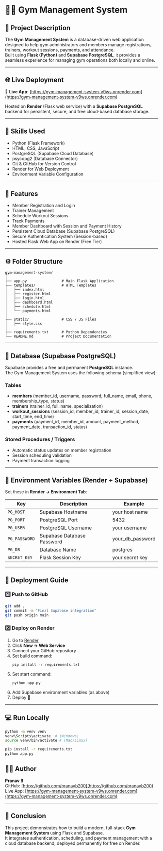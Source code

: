 
# 🏋️‍♂️ Gym Management System

## 📘 Project Description
The **Gym Management System** is a database-driven web application designed to help gym administrators and members manage registrations, trainers, workout sessions, payments, and attendance.  
Built using **Flask (Python)** and **Supabase PostgreSQL**, it provides a seamless experience for managing gym operations both locally and online.

---

## 🌐 Live Deployment
🚀 **Live App:** [https://gym-management-system-v9ws.onrender.com](https://gym-management-system-v9ws.onrender.com)

Hosted on **Render** (Flask web service) with a **Supabase PostgreSQL** backend for persistent, secure, and free cloud-based database storage.

---

## 🧠 Skills Used
- Python (Flask Framework)
- HTML, CSS, JavaScript
- PostgreSQL (Supabase Cloud Database)
- psycopg2 (Database Connector)
- Git & GitHub for Version Control
- Render for Web Deployment
- Environment Variable Configuration

---

## 🧩 Features
- Member Registration and Login
- Trainer Management
- Schedule Workout Sessions
- Track Payments
- Member Dashboard with Session and Payment History
- Persistent Cloud Database (Supabase PostgreSQL)
- Secure Authentication System (Session-based)
- Hosted Flask Web App on Render (Free Tier)

---

## ⚙️ Folder Structure
```
gym-management-system/
│
├── app.py                # Main Flask Application
├── templates/            # HTML Templates
│   ├── index.html
│   ├── register.html
│   ├── login.html
│   ├── dashboard.html
│   ├── schedule.html
│   └── payments.html
│
├── static/               # CSS / JS Files
│   ├── style.css
│
├── requirements.txt      # Python Dependencies
└── README.md             # Project Documentation
```

---

## 🧱 Database (Supabase PostgreSQL)
Supabase provides a free and permanent **PostgreSQL** instance.  
The Gym Management System uses the following schema (simplified view):

### Tables
- **members** (member_id, username, password, full_name, email, phone, membership_type, status)
- **trainers** (trainer_id, full_name, specialization)
- **workout_sessions** (session_id, member_id, trainer_id, session_date, start_time, end_time)
- **payments** (payment_id, member_id, amount, payment_method, payment_date, transaction_id, status)

### Stored Procedures / Triggers
- Automatic status updates on member registration
- Session scheduling validation
- Payment transaction logging

---

## 🔑 Environment Variables (Render + Supabase)
Set these in **Render → Environment Tab**:

| Key | Description | Example |
|-----|--------------|----------|
| `PG_HOST` | Supabase Hostname | your host name |
| `PG_PORT` | PostgreSQL Port | 5432 |
| `PG_USER` | PostgreSQL Username | your username |
| `PG_PASSWORD` | Supabase Database Password | your_db_password |
| `PG_DB` | Database Name | postgres |
| `SECRET_KEY` | Flask Session Key | your secret key |

---

## 🚀 Deployment Guide
### 1️⃣ Push to GitHub
```bash
git add .
git commit -m "Final Supabase integration"
git push origin main
```

### 2️⃣ Deploy on Render
1. Go to [Render](https://render.com)
2. Click **New → Web Service**
3. Connect your GitHub repository
4. Set build command:
   ```bash
   pip install -r requirements.txt
   ```
5. Set start command:
   ```bash
   python app.py
   ```
6. Add Supabase environment variables (as above)
7. Deploy 🎉

---

## 💻 Run Locally
```bash
python -m venv venv
venv\Scripts\activate  # (Windows)
source venv/bin/activate # (Mac/Linux)

pip install -r requirements.txt
python app.py
```

## 👨‍💻 Author
**Pranav B**  
GitHub: [https://github.com/pranavb200](https://github.com/pranavb200)  
Live App: [https://gym-management-system-v9ws.onrender.com](https://gym-management-system-v9ws.onrender.com)

---

## 🏁 Conclusion
This project demonstrates how to build a modern, full-stack **Gym Management System** using Flask and Supabase.  
It integrates authentication, scheduling, and payment management with a cloud database backend, deployed permanently for free on Render.
